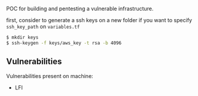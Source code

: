 POC for building and pentesting a vulnerable infrastructure.

first, consider to generate a ssh keys on a new folder if you want to specify `ssh_key_path` on `variables.tf`

```sh
$ mkdir keys
$ ssh-keygen -f keys/aws_key -t rsa -b 4096
```

## Vulnerabilities

Vulnerabilities present on machine:

- LFI
